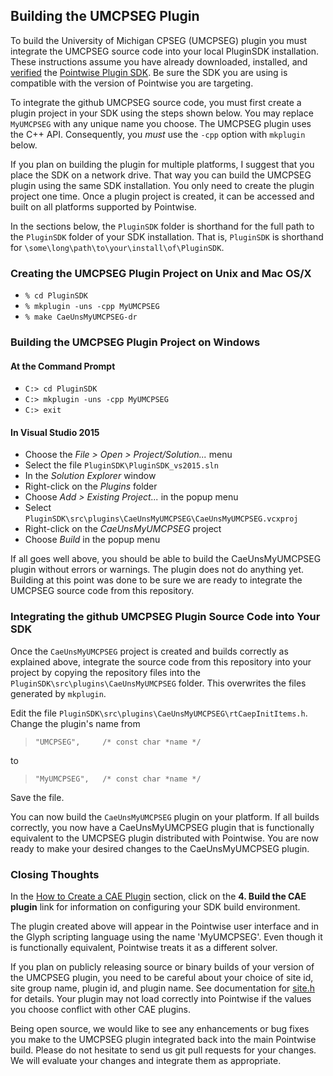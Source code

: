 ## Building the UMCPSEG Plugin

To build the University of Michigan CPSEG (UMCPSEG) plugin you must integrate 
the UMCPSEG source code into your local PluginSDK installation. These 
instructions assume you have already downloaded, installed, and 
[verified][SDKdocs] the [Pointwise Plugin SDK][SDKdownload]. Be sure the SDK you 
are using is compatible with the version of Pointwise you are targeting.

To integrate the github UMCPSEG source code, you must first create a plugin 
project in your SDK using the steps shown below. You may replace `MyUMCPSEG` 
with any unique name you choose. The UMCPSEG plugin uses the C++ API. 
Consequently, you *must* use the `-cpp` option with `mkplugin` below.

If you plan on building the plugin for multiple platforms, I suggest that you 
place the SDK on a network drive. That way you can build the UMCPSEG plugin 
using the same SDK installation. You only need to create the plugin project one 
time. Once a plugin project is created, it can be accessed and built on all 
platforms supported by Pointwise.

In the sections below, the `PluginSDK` folder is shorthand for the full path 
to the `PluginSDK` folder of your SDK installation. That is, `PluginSDK` 
is shorthand for `\some\long\path\to\your\install\of\PluginSDK`.

### Creating the UMCPSEG Plugin Project on Unix and Mac OS/X
   * `% cd PluginSDK`
   * `% mkplugin -uns -cpp MyUMCPSEG`
   * `% make CaeUnsMyUMCPSEG-dr`

### Building the UMCPSEG Plugin Project on Windows

#### At the Command Prompt
 * `C:> cd PluginSDK`
 * `C:> mkplugin -uns -cpp MyUMCPSEG`
 * `C:> exit`

#### In Visual Studio 2015

 * Choose the *File &gt; Open &gt; Project/Solution...* menu
 * Select the file `PluginSDK\PluginSDK_vs2015.sln`
 * In the *Solution Explorer* window
  * Right-click on the *Plugins* folder
  * Choose *Add &gt; Existing Project...* in the popup menu
  * Select `PluginSDK\src\plugins\CaeUnsMyUMCPSEG\CaeUnsMyUMCPSEG.vcxproj`
  * Right-click on the *CaeUnsMyUMCPSEG* project
  * Choose *Build* in the popup menu

If all goes well above, you should be able to build the CaeUnsMyUMCPSEG plugin 
without errors or warnings. The plugin does not do anything yet. Building at this 
point was done to be sure we are ready to integrate the UMCPSEG source code 
from this repository.

### Integrating the github UMCPSEG Plugin Source Code into Your SDK

Once the `CaeUnsMyUMCPSEG` project is created and builds correctly as 
explained above, integrate the source code from this repository into 
your project by copying the repository files into the 
`PluginSDK\src\plugins\CaeUnsMyUMCPSEG` folder. This overwrites the files 
generated by `mkplugin`.

Edit the file `PluginSDK\src\plugins\CaeUnsMyUMCPSEG\rtCaepInitItems.h`. 
Change the plugin's name from

> ```
> "UMCPSEG",     /* const char *name */
> ```

to

> ```
> "MyUMCPSEG",   /* const char *name */
> ```

Save the file.

You can now build the `CaeUnsMyUMCPSEG` plugin on your platform. If all 
builds correctly, you now have a CaeUnsMyUMCPSEG plugin that is functionally 
equivalent to the UMCPSEG plugin distributed with Pointwise. You are now ready 
to make your desired changes to the CaeUnsMyUMCPSEG plugin.

### Closing Thoughts

In the [How to Create a CAE Plugin][SDKbuild] section, click on the 
**4. Build the CAE plugin** link for information on configuring your SDK build 
environment.

The plugin created above will appear in the Pointwise user interface and in the 
Glyph scripting language using the name 'MyUMCPSEG'. Even though it is 
functionally equivalent, Pointwise treats it as a different solver.

If you plan on publicly releasing source or binary builds of your version of 
the UMCPSEG plugin, you need to be careful about your choice of site id, site 
group name, plugin id, and plugin name. See documentation for [site.h][SDKsite.H] 
for details. Your plugin may not load correctly into Pointwise if the values you 
choose conflict with other CAE plugins.

Being open source, we would like to see any enhancements or bug fixes you make 
to the UMCPSEG plugin integrated back into the main Pointwise build. Please do 
not hesitate to send us git pull requests for your changes. We will evaluate 
your changes and integrate them as appropriate.


[SDKdownload]: http://www.pointwise.com/plugins/#sdk_downloads
[SDKdocs]: http://www.pointwise.com/plugins
[SDKsite.H]: http://www.pointwise.com/plugins/html/d6/d89/site_8h.html
[SDKbuild]: http://www.pointwise.com/plugins/html/index.html#how_to_create_a_cae_plugin
